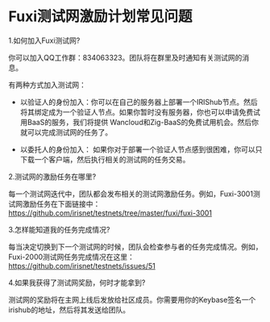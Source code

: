 # Fuxi测试网激励计划常见问题


1.如何加入Fuxi测试网?

你可以加入QQ工作群：834063323。团队将在群里及时通知有关测试网的消息。

有两种方式加入测试网：
* 以验证人的身份加入：你可以在自己的服务器上部署一个IRIShub节点。然后将其绑定成为一个验证人节点。如果你暂时没有服务器，你也可以申请免费试用BaaS的服务，我们将提供
Wancloud和Zig-BaaS的免费试用机会。然后你就可以完成测试网的任务了。

* 以委托人的身份加入：
如果你对于部署一个验证人节点感到很困难，你可以只下载一个客户端，然后执行相关的测试网的任务交易。


2.测试网的激励任务在哪里?

每一个测试网迭代中，团队都会发布相关的测试网激励任务。例如，Fuxi-3001测试网激励任务在下面链接中：https://github.com/irisnet/testnets/tree/master/fuxi/fuxi-3001

3.怎样能知道我的任务完成情况?

每当决定切换到下一个测试网的时候，团队会检查参与者的任务完成情况。例如，Fuxi-2000测试网任务完成情况在这里：https://github.com/irisnet/testnets/issues/51

4.如果我获得了测试网奖励，何时才能拿到?

测试网的奖励将在主网上线后发放给社区成员。你需要用你的Keybase签名一个irishub的地址，然后将其发送给团队。